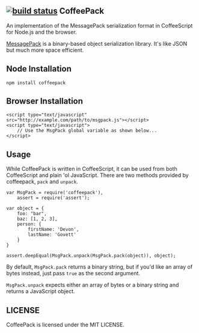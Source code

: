 [![build status](https://secure.travis-ci.org/devongovett/coffeepack.png)](http://travis-ci.org/devongovett/coffeepack)
CoffeePack
----------
An implementation of the MessagePack serialization format in CoffeeScript for Node.js and the browser.

[MessagePack](http://msgpack.org/) is a binary-based object serialization library. It's like JSON 
but much more space efficient.

## Node Installation
    npm install coffeepack
    
## Browser Installation
    <script type="text/javascript" src="http://example.com/path/to/msgpack.js"></script>
    <script type="text/javascript">
        // Use the MsgPack global variable as shown below...
    </script>
    
## Usage

While CoffeePack is written in CoffeeScript, it can be used from both CoffeeScript and plain 'ol JavaScript. 
There are two methods provided by coffeepack, `pack` and `unpack`.

    var MsgPack = require('coffeepack'),
        assert = require('assert');
        
    var object = {
        foo: "bar",
        baz: [1, 2, 3],
        person: {
            firstName: 'Devon',
            lastName: 'Govett'
        }
    }
    
    assert.deepEqual(MsgPack.unpack(MsgPack.pack(object)), object);
    
By default, `MsgPack.pack` returns a binary string, but if you'd like an array of bytes instead, just 
pass `true` as the second argument.

`MsgPack.unpack` expects either an array of bytes or a binary string and returns a JavaScript object.

## LICENSE

CoffeePack is licensed under the MIT LICENSE.